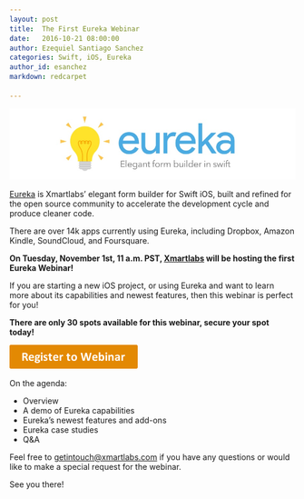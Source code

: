 ```yaml
---
layout: post
title:  The First Eureka Webinar
date:   2016-10-21 08:00:00
author: Ezequiel Santiago Sanchez
categories: Swift, iOS, Eureka
author_id: esanchez
markdown: redcarpet

---
```


[Eureka]:        https://github.com/xmartlabs/Eureka
[Xmartlabs]:     https://xmartlabs.com/
<img src="/images/eureka.jpg" alt="Screenshot of hiding rows" />

[Eureka] is Xmartlabs’ elegant form builder for Swift iOS, built and refined for the open source community to accelerate the development cycle and produce cleaner code.

There are over 14k apps currently using Eureka, including Dropbox, Amazon Kindle, SoundCloud, and Foursquare.

**On Tuesday, November 1st, 11 a.m. PST, [Xmartlabs] will be hosting the first Eureka Webinar!**

If you are starting a new iOS project, or using Eureka and want to learn more about its capabilities and newest features, then this webinar is perfect for you!

**There are only 30 spots available for this webinar, secure your spot today!**

<a  href="https://goo.gl/forms/rKNRZQ1r5Ay5gM3p2" target="_blank"><img src="/images/save_your_spot.png" alt="Screenshot of hiding rows" /></a>

On the agenda:
- Overview
- A demo of Eureka capabilities
- Eureka’s newest features and add-ons
- Eureka case studies
- Q&A

Feel free to <getintouch@xmartlabs.com> if you have any questions or would like to make a special request for the webinar.

See you there!

